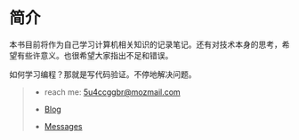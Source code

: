# 简介

  本书目前将作为自己学习计算机相关知识的记录笔记。还有对技术本身的思考，希望有些许意义。也很希望大家指出不足和错误。

  如何学习编程？那就是写代码验证。不停地解决问题。

> - reach me: 5u4ccggbr@mozmail.com
>
> - [Blog](https://januborer.github.io)
>
> - [Messages](https://januborer.github.io/about)
